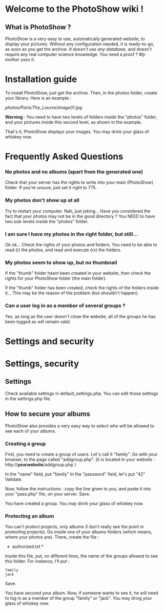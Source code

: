 # Welcome to the PhotoShow wiki !


## What is PhotoShow ?

PhotoShow is a very easy to use, automatically generated website, to display your pictures. Without any configuration needed, it is ready-to-go, as soon as you get the archive. *It doesn't use any database*, and doesn't require any real computer science knowledge. You need a proof ? *My mother uses it.*


# Installation guide

To install PhotoShow, just get the archive. Then, in the photos folder, create your library. Here is an example : 

*photos/Paris/The_Louvre/image01.jpg*

**Warning** : You need to have two levels of folders inside the "photos" folder, and your pictures inside this second level, as shown in the example.

That's it, PhotoShow displays your images. You may drink your glass of whiskey now.

# Frequently Asked Questions

### No photos and no albums (apart from the generated one)

Check that your server has the rights to write into your main (PhotoShow) folder. If you're unsure, just set it right to 775.

### My photos don't show up at all

Try to restart your computer. Nah, just joking... Have you considered the fact that your photos may not be in the good directory ? You NEED to have two sub-levels inside the "photos" folder.


### I am sure I have my photos in the right folder, but still...

Ok ok... Check the rights of your photos and folders. You need to be able to read (r) the photos, and read and execute (rx) the folders.

### My photos seem to show up, but no thumbnail

If the "thumb" folder hasnt been created in your website, then check the rights for your PhotoShow folder (the main folder).

If the "thumb" folder has been created, check the rights of the folders inside it... This may be the reason of the problem (but shouldn't happen).

### Can a user log in as a member of several groups ?

Yes, as long as the user doesn't close the website, all of the groups he has been logged as will remain valid.

# Settings and security

# Settings, security

## Settings

Check available settings in default_settings.php. You can edit those settings in the settings.php file.

## How to secure your albums

PhotoShow also provides a very easy way to select who will be allowed to see each of your albums.

### Creating a group

First, you need to create a group of users. Let's call it "family".
Go with your browser, to the page called  "addgroup.php". (it is located in your website : http://**yourwebsite**/addgroup.php )

In the "name" field, put "family"
In the "password" field, let's put "42"
Validate.

Now, follow the instructions : copy the line given to you, and paste it into your "pass.php" file, on your server.
Save.

You have created a group. You may drink your glass of whiskey now.

### Protecting an album

You can't protect projects, only albums (I don't really see the point in protecting projects). Go inside one of your albums folders (which means, where your photos are). There, create the file : 

* authorized.txt *

Inside this file, put, on different lines, the name of the groups allowed to see this folder. For instance, I'll put :

	family
	jack

Save.

You have secured your album. Now, if someone wants to see it, he will need to log in as a member of the group "family" or "jack". You may dring your glass of whiskey now.